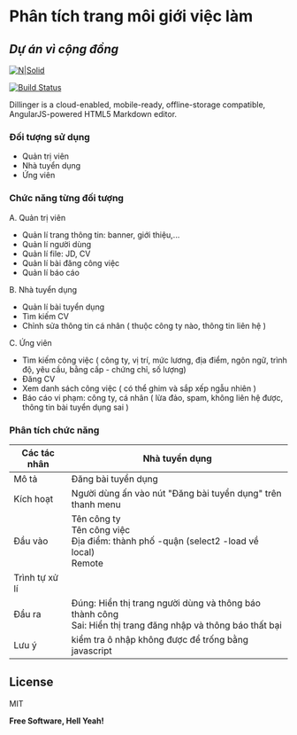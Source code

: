 # Phân tích trang môi giới việc làm
## _Dự án vì cộng đồng_

[![N|Solid](https://cldup.com/dTxpPi9lDf.thumb.png)](https://nodesource.com/products/nsolid)

[![Build Status](https://travis-ci.org/joemccann/dillinger.svg?branch=master)](https://travis-ci.org/joemccann/dillinger)

Dillinger is a cloud-enabled, mobile-ready, offline-storage compatible,
AngularJS-powered HTML5 Markdown editor.

### Đối tượng sử dụng
- Quản trị viên
- Nhà tuyển dụng
- Ứng viên

### Chức năng từng đối tượng
A. Quản trị viên
- Quản lí trang thông tin: banner, giới thiệu,...
- Quản lí người dùng
- Quản lí file: JD, CV
- Quản lí bài đăng công việc
- Quản lí báo cáo

B. Nhà tuyển dụng
- Quản lí bài tuyển dụng
- Tìm kiếm CV
- Chỉnh sửa thông tin cá nhân ( thuộc công ty nào, thông tin liên hệ )

C. Ứng viên
- Tìm kiếm công việc ( công ty, vị trí, mức lương, địa điểm, ngôn ngữ, trình độ, yêu cầu, bằng cấp - chứng chỉ, số lượng)
- Đăng CV
- Xem danh sách công việc ( có thể ghim và sắp xếp ngẫu nhiên )
- Báo cáo vi phạm: công ty, cá nhân ( lừa đảo, spam, không liên hệ được, thông tin bài tuyển dụng sai )

### Phân tích chức năng

| Các tác nhân | Nhà tuyển dụng |
| ------ | ------ |
| Mô tả | Đăng bài tuyển dụng |
| Kích hoạt | Người dùng ấn vào nút "Đăng bài tuyển dụng" trên thanh menu |
| Đầu vào | Tên công ty<br>Tên công việc<br>Địa điểm: thành phố -quận (select2 -load về local)<br>Remote |
| Trình tự xử lí |  |
| Đầu ra | Đúng: Hiển thị trang người dùng và thông báo thành công<br>Sai: Hiển thị trang đăng nhập và thông báo thất bại |
| Lưu ý | kiểm tra ô nhập không được để trống bằng javascript |

## License

MIT

**Free Software, Hell Yeah!**
